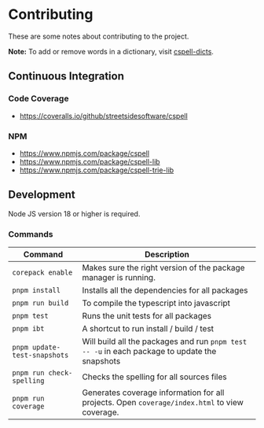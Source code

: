 # Contributing

These are some notes about contributing to the project.

**Note:** To add or remove words in a dictionary, visit [cspell-dicts](https://github.com/streetsidesoftware/cspell-dicts/issues).

## Continuous Integration

### Code Coverage

- https://coveralls.io/github/streetsidesoftware/cspell

### NPM

- https://www.npmjs.com/package/cspell
- https://www.npmjs.com/package/cspell-lib
- https://www.npmjs.com/package/cspell-trie-lib

## Development

Node JS version 18 or higher is required.

### Commands

| Command                      | Description                                                                                   |
| ---------------------------- | --------------------------------------------------------------------------------------------- |
| `corepack enable`            | Makes sure the right version of the package manager is running.                               |
| `pnpm install`               | Installs all the dependencies for all packages                                                |
| `pnpm run build`             | To compile the typescript into javascript                                                     |
| `pnpm test`                  | Runs the unit tests for all packages                                                          |
| `pnpm ibt`                   | A shortcut to run install / build / test                                                      |
| `pnpm update-test-snapshots` | Will build all the packages and run `pnpm test -- -u` in each package to update the snapshots |
| `pnpm run check-spelling`    | Checks the spelling for all sources files                                                     |
| `pnpm run coverage`          | Generates coverage information for all projects. Open `coverage/index.html` to view coverage. |
